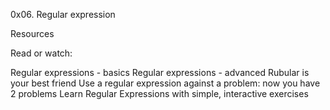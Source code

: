 
0x06. Regular expression

Resources

Read or watch:

Regular expressions - basics
Regular expressions - advanced
Rubular is your best friend
Use a regular expression against a problem: now you have 2 problems
Learn Regular Expressions with simple, interactive exercises
